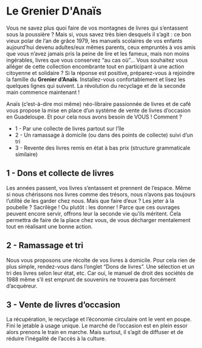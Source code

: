 # Le Grenier D'Anaïs

Vous ne savez plus quoi faire de vos montagnes de livres qui s’entassent sous la poussière ? Mais si, vous savez très bien desquels il s’agit : ce bon vieux polar de l’an de grâce 1979, les manuels scolaires de vos enfants aujourd’hui devenu adultes/eux mêmes parents, ceux empruntés à vos amis que vous n’avez jamais pris la peine de lire et les fameux, mais non moins ingérables, livres que vous conservez “au cas où”...
Vous souhaitez vous alléger de cette collection encombrante tout en participant à une action citoyenne et solidaire ? Si la réponse est positive, préparez-vous à rejoindre la famille du **Grenier d’Anaïs**. Installez-vous confortablement et lisez les quelques lignes qui suivent. La révolution du recyclage et de la seconde main commence maintenant !

Anaïs (c’est-à-dire moi même) néo-libraire passionnée de livres et de café vous propose la mise en place d’un système de vente de livres d’occasion en Guadeloupe. Et pour cela nous avons besoin de VOUS ! Comment ? 
- 1 - Par une collecte de livres partout sur l’île
- 2 - Un ramassage à domicile (ou dans des points de collecte) suivi d’un tri
- 3 - Revente des livres remis en état à bas prix
(structure grammaticale similaire)

## 1 - Dons et collecte de livres

Les années passent, vos livres s’entassent et prennent de l’espace. Même si nous chérissons nos livres comme des trésors, nous n’avons pas toujours l’utilité de les garder chez nous. Mais que faire d’eux ? Les jeter à la poubelle ? Sacrilège ! Ou plutôt : les donner ! Parce que ces ouvrages peuvent encore servir, offrons leur la seconde vie qu’ils méritent.
Cela permettra de faire de la place chez vous, de vous décharger mentalement tout en réalisant une bonne action.

## 2 - Ramassage et tri

Nous vous proposons une récolte de vos livres à domicile. Pour cela rien de plus simple, rendez-vous dans l’onglet “Dons de livres”.
Une sélection et un tri des livres selon leur état, etc. Car oui, le manuel de droit des sociétés de 1988 même s’il est emprunt de souvenirs ne trouvera pas forcément d’acquéreur.

## 3 - Vente de livres d’occasion

La récupération, le recyclage et l’économie circulaire ont le vent en poupe. Fini le jetable à usage unique. Le marché de l’occasion est en plein essor alors prenons le train en marche.
Mais surtout, il s’agit de diffuser et de réduire l’inégalité de l’accès à la culture.

